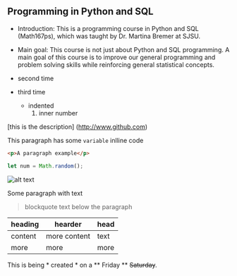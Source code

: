 ## Programming in Python and SQL 

- Introduction: This is a programming course in Python and SQL (Math167ps), which was taught by Dr. Martina Bremer at SJSU. 

- Main goal: This course is not just about Python and SQL programming. A main goal of this course is to improve our general programming and problem solving skills while reinforcing general statistical concepts.

- second time
- third time 
  - indented 
    1. inner number 
    
[this is the description] (http://www.github.com)

This paragraph has some `variable` inlline code

```html
<p>A paragraph example</p>
```
```javascript
let num = Math.random();
```

![alt text](http://picsum.photos/200/200)

Some paragraph with text
> blockquote text below the paragraph

| heading | hearder | head |
| --- | --- | --- |
| content | more content | text |
| more | more | more |

This is being * created * on a ** Friday ** ~~Saturday~~.
